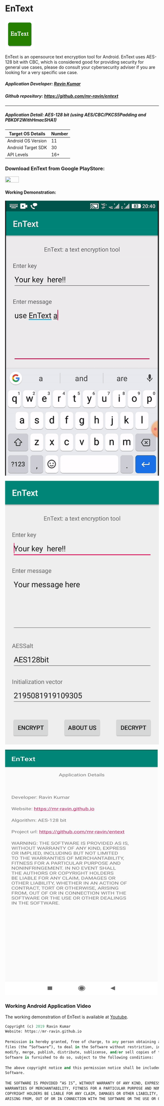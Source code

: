 # EnText

![EnText Logo](https://github.com/mr-ravin/entext/blob/master/ic_launcher.png)

EnText is an opensource text encryption tool for Android. EnText uses AES-128 bit with CBC, which is considered good for providing security for general use cases, please do consult your cybersecurity adviser if you are looking for a very specific use case.

##### Application Developer: [Ravin Kumar](http://mr-ravin.github.io)
##### Github repository: https://github.com/mr-ravin/entext

-----

##### Application Detail: AES-128 bit (using AES/CBC/PKCS5Padding and PBKDF2WithHmacSHA1)

|Target OS Details|Number|
|-----------------|------|
| Android OS Version| 11 |
| Android Target SDK| 30 |
| API Levels        | 16+ |

### Download EnText from Google PlayStore:

[<img src="https://play.google.com/intl/en_us/badges/images/generic/en_badge_web_generic.png" width="30%" height="30%" target="_blank">](https://play.google.com/store/apps/details?id=ravin.developer.entext)

#### Working Demonstration:

[![Working Demonstration](https://github.com/mr-ravin/EnText/blob/master/EnText.gif)](https://www.youtube.com/watch?v=DksVTPSwE2A)

![android application view 1](https://github.com/mr-ravin/entext/blob/master/EnText.png)

![android application view 2](https://github.com/mr-ravin/entext/blob/master/EnText_aboutus_new.png)

### Working Android Application Video
The working demonstration of EnText is available at [Youtube](https://www.youtube.com/watch?v=QKmt0vchY8U).

```python
Copyright (c) 2019 Ravin Kumar
Website: https://mr-ravin.github.io

Permission is hereby granted, free of charge, to any person obtaining a copy of this software and associated documentation 
files (the “Software”), to deal in the Software without restriction, including without limitation the rights to use, copy, 
modify, merge, publish, distribute, sublicense, and/or sell copies of the Software, and to permit persons to whom the 
Software is furnished to do so, subject to the following conditions:

The above copyright notice and this permission notice shall be included in all copies or substantial portions of the 
Software.

THE SOFTWARE IS PROVIDED “AS IS”, WITHOUT WARRANTY OF ANY KIND, EXPRESS OR IMPLIED, INCLUDING BUT NOT LIMITED TO THE 
WARRANTIES OF MERCHANTABILITY, FITNESS FOR A PARTICULAR PURPOSE AND NONINFRINGEMENT. IN NO EVENT SHALL THE AUTHORS OR 
COPYRIGHT HOLDERS BE LIABLE FOR ANY CLAIM, DAMAGES OR OTHER LIABILITY, WHETHER IN AN ACTION OF CONTRACT, TORT OR OTHERWISE, 
ARISING FROM, OUT OF OR IN CONNECTION WITH THE SOFTWARE OR THE USE OR OTHER DEALINGS IN THE SOFTWARE.
```
